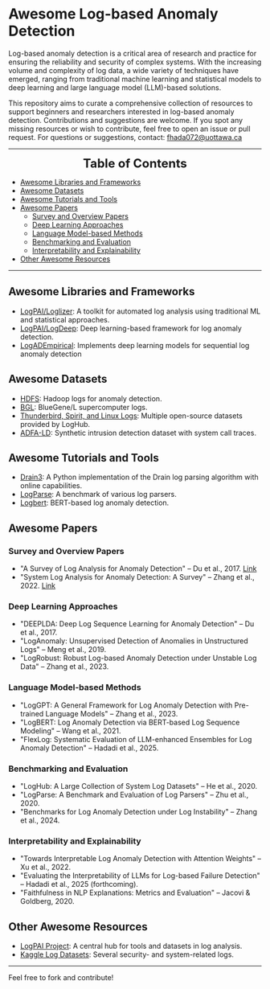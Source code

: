 # Awesome Log-based Anomaly Detection

Log-based anomaly detection is a critical area of research and practice for ensuring the reliability and security of complex systems. With the increasing volume and complexity of log data, a wide variety of techniques have emerged, ranging from traditional machine learning and statistical models to deep learning and large language model (LLM)-based solutions.

This repository aims to curate a comprehensive collection of resources to support beginners and researchers interested in log-based anomaly detection. Contributions and suggestions are welcome. If you spot any missing resources or wish to contribute, feel free to open an issue or pull request. For questions or suggestions, contact: fhada072@uottawa.ca

---

<font size=5><center><b> Table of Contents </b></center></font>
- [Awesome Libraries and Frameworks](#awesome-libraries-and-frameworks)
- [Awesome Datasets](#awesome-datasets)
- [Awesome Tutorials and Tools](#awesome-tutorials-and-tools)
- [Awesome Papers](#awesome-papers)
  - [Survey and Overview Papers](#survey-and-overview-papers)
  - [Deep Learning Approaches](#deep-learning-approaches)
  - [Language Model-based Methods](#language-model-based-methods)
  - [Benchmarking and Evaluation](#benchmarking-and-evaluation)
  - [Interpretability and Explainability](#interpretability-and-explainability)
- [Other Awesome Resources](#other-awesome-resources)

---

## Awesome Libraries and Frameworks
- [LogPAI/Loglizer](https://github.com/logpai/loglizer): A toolkit for automated log analysis using traditional ML and statistical approaches.
- [LogPAI/LogDeep](https://github.com/logpai/deep-loglizer): Deep learning-based framework for log anomaly detection.
- [LogADEmpirical](https://github.com/LogIntelligence/LogADEmpirical): Implements deep learning models for sequential log anomaly detection

## Awesome Datasets
- [HDFS](https://github.com/logpai/loghub): Hadoop logs for anomaly detection.
- [BGL](https://github.com/logpai/loghub): BlueGene/L supercomputer logs.
- [Thunderbird, Spirit, and Linux Logs](https://github.com/logpai/loghub): Multiple open-source datasets provided by LogHub.
- [ADFA-LD](https://www.unsw.adfa.edu.au/unsw-canberra-cyber/cybersecurity/ADFA-IDS-Datasets/): Synthetic intrusion detection dataset with system call traces.

## Awesome Tutorials and Tools
- [Drain3](https://github.com/IBM/drain3): A Python implementation of the Drain log parsing algorithm with online capabilities.
- [LogParse](https://github.com/logpai/logparser): A benchmark of various log parsers.
- [Logbert](https://github.com/THU-BPM/LogBERT): BERT-based log anomaly detection.

## Awesome Papers

### Survey and Overview Papers
- "A Survey of Log Analysis for Anomaly Detection" – Du et al., 2017. [Link](https://arxiv.org/abs/1611.09156)
- "System Log Analysis for Anomaly Detection: A Survey" – Zhang et al., 2022. [Link](https://arxiv.org/abs/2201.10793)

### Deep Learning Approaches
- "DEEPLDA: Deep Log Sequence Learning for Anomaly Detection" – Du et al., 2017.
- "LogAnomaly: Unsupervised Detection of Anomalies in Unstructured Logs" – Meng et al., 2019.
- "LogRobust: Robust Log-based Anomaly Detection under Unstable Log Data" – Zhang et al., 2023.

### Language Model-based Methods
- "LogGPT: A General Framework for Log Anomaly Detection with Pre-trained Language Models" – Zhang et al., 2023.
- "LogBERT: Log Anomaly Detection via BERT-based Log Sequence Modeling" – Wang et al., 2021.
- "FlexLog: Systematic Evaluation of LLM-enhanced Ensembles for Log Anomaly Detection" – Hadadi et al., 2025.

### Benchmarking and Evaluation
- "LogHub: A Large Collection of System Log Datasets" – He et al., 2020.
- "LogParse: A Benchmark and Evaluation of Log Parsers" – Zhu et al., 2020.
- "Benchmarks for Log Anomaly Detection under Log Instability" – Zhang et al., 2024.

### Interpretability and Explainability
- "Towards Interpretable Log Anomaly Detection with Attention Weights" – Xu et al., 2022.
- "Evaluating the Interpretability of LLMs for Log-based Failure Detection" – Hadadi et al., 2025 (forthcoming).
- "Faithfulness in NLP Explanations: Metrics and Evaluation" – Jacovi & Goldberg, 2020.

## Other Awesome Resources
- [LogPAI Project](https://www.logpai.com/): A central hub for tools and datasets in log analysis.
- [Kaggle Log Datasets](https://www.kaggle.com/datasets): Several security- and system-related logs.

---

Feel free to fork and contribute!


